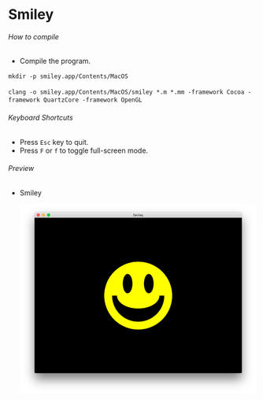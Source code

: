 # Smiley

###### How to compile

-   Compile the program.

```
mkdir -p smiley.app/Contents/MacOS

clang -o smiley.app/Contents/MacOS/smiley *.m *.mm -framework Cocoa -framework QuartzCore -framework OpenGL
```

###### Keyboard Shortcuts

-   Press `Esc` key to quit.
-   Press `F` or `f` to toggle full-screen mode.

###### Preview

-   Smiley

    ![smiley][smiley-image]

[//]: # "Image declaration"
[smiley-image]: ./preview/smiley.png "Smiley"
